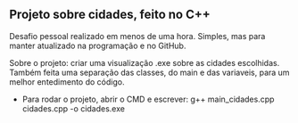 Projeto sobre cidades, feito no C++
--------------------------
Desafio pessoal realizado em menos de uma hora. Simples, mas para manter atualizado na programação e no GitHub.

Sobre o projeto: criar uma visualização .exe sobre as cidades escolhidas. Também feita uma separação das classes, do main e das variaveis, para um melhor entedimento do código.

* Para rodar o projeto, abrir o CMD e escrever: g++ main_cidades.cpp cidades.cpp -o cidades.exe
